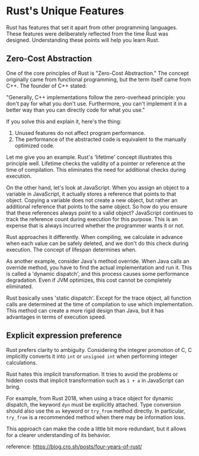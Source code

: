 # Rust's Unique Features

Rust has features that set it apart from other programming languages. These features were deliberately reflected from the time Rust was designed. Understanding these points will help you learn Rust.

## Zero-Cost Abstraction

One of the core principles of Rust is "Zero-Cost Abstraction." The concept originally came from functional programming, but the term itself came from C++. The founder of C++ stated:

"Generally, C++ implementations follow the zero-overhead principle: you don't pay for what you don't use. Furthermore, you can't implement it in a better way than you can directly code for what you use."

If you solve this and explain it, here's the thing:

1. Unused features do not affect program performance.
2. The performance of the abstracted code is equivalent to the manually optimized code.

Let me give you an example. Rust's 'lifetime' concept illustrates this principle well. Lifetime checks the validity of a pointer or reference at the time of compilation. This eliminates the need for additional checks during execution.

On the other hand, let's look at JavaScript. When you assign an object to a variable in JavaScript, it actually stores a reference that points to that object. Copying a variable does not create a new object, but rather an additional reference that points to the same object. So how do you ensure that these references always point to a valid object? JavaScript continues to track the reference count during execution for this purpose. This is an expense that is always incurred whether the programmer wants it or not.

Rust approaches it differently. When compiling, we calculate in advance when each value can be safely deleted, and we don't do this check during execution. The concept of lifespan determines when.

As another example, consider Java's method override. When Java calls an override method, you have to find the actual implementation and run it. This is called a 'dynamic dispatch', and this process causes some performance degradation. Even if JVM optimizes, this cost cannot be completely eliminated.

Rust basically uses 'static dispatch'. Except for the trace object, all function calls are determined at the time of compilation to use which implementation. This method can create a more rigid design than Java, but it has advantages in terms of execution speed.

## Explicit expression preference

Rust prefers clarity to ambiguity. Considering the integrer promotion of C, C implicitly converts it into `int` or `unsigned int` when performing integer calculations.

Rust hates this implicit transformation. It tries to avoid the problems or hidden costs that implicit transformation such as `1 + a` in JavaScript can bring.

For example, from Rust 2018, when using a trace object for dynamic dispatch, the keyword `dyn` must be explicitly attached. Type conversion should also use the `as` keyword or `try_from` method directly. In particular, `try_from` is a recommended method when there may be information loss.

This approach can make the code a little bit more redundant, but it allows for a clearer understanding of its behavior.

reference: https://blog.cro.sh/posts/four-years-of-rust/